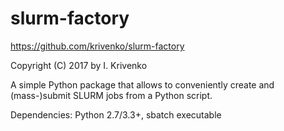 slurm-factory
=============

https://github.com/krivenko/slurm-factory

Copyright (C) 2017 by I. Krivenko

A simple Python package that allows to conveniently create
and (mass-)submit SLURM jobs from a Python script.

Dependencies: Python 2.7/3.3+, sbatch executable
